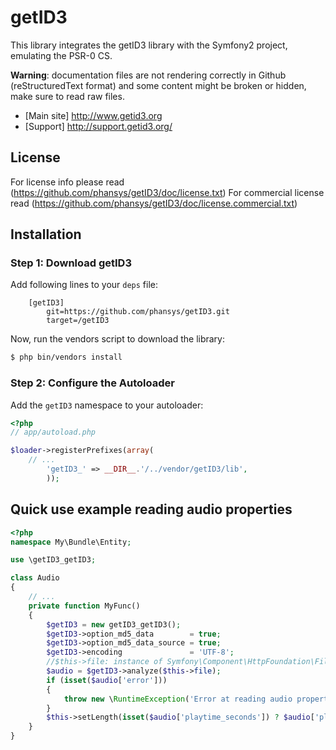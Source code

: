 getID3
======

This library integrates the getID3 library with the Symfony2 project, emulating the PSR-0 CS.

**Warning**: documentation files are not rendering correctly in Github (reStructuredText format)
and some content might be broken or hidden, make sure to read raw files.

* [Main site] http://www.getid3.org
* [Support] http://support.getid3.org/

License
-------

For license info please read (https://github.com/phansys/getID3/doc/license.txt)
For commercial license read (https://github.com/phansys/getID3/doc/license.commercial.txt)

## Installation

### Step 1: Download getID3

Add following lines to your `deps` file:

```
    [getID3]
        git=https://github.com/phansys/getID3.git
        target=/getID3

```
Now, run the vendors script to download the library:

``` bash
$ php bin/vendors install
```

### Step 2: Configure the Autoloader

Add the `getID3` namespace to your autoloader:

``` php
<?php
// app/autoload.php

$loader->registerPrefixes(array(
    // ...
        'getID3_' => __DIR__.'/../vendor/getID3/lib',
        ));
```

Quick use example reading audio properties
------------------------------------------

``` php
<?php
namespace My\Bundle\Entity;

use \getID3_getID3;

class Audio
{
    // ...
    private function MyFunc()
    {
        $getID3 = new getID3_getID3();
        $getID3->option_md5_data        = true;
        $getID3->option_md5_data_source = true;
        $getID3->encoding               = 'UTF-8';		
        //$this->file: instance of Symfony\Component\HttpFoundation\File\UploadedFile or any valid file resource
        $audio = $getID3->analyze($this->file);			
        if (isset($audio['error'])) 
        {
            throw new \RuntimeException('Error at reading audio properties with getID3_getID3 : ' . $this->file);
        }			
        $this->setLength(isset($audio['playtime_seconds']) ? $audio['playtime_seconds'] : '');
    }
}
```
